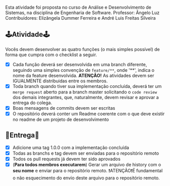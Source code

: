 Esta atividade foi proposta no curso de Análise e Desenvolvimento de Sistemas, na disciplina de Engenharia de Software.
Professor: Ângelo Luz
Contribuidores: Elizângela Dummer Ferreira e André Luis Freitas Silveira

## 🕹Atividade🕹

Vocês devem desenvolver as quatro funções (o mais simples possível) de forma que cumpra com o checklist a seguir.

- [x] Cada função deverá ser desenvolvida em uma branch diferente, seguindo uma simples convenção de `feature/**`, onde '\*\*', indica o nome da feature desenvolvida. <b>ATENÇÃO!</b> As atividades devem ser IGUALMENTE distribuidas entre os membros.
- [x] Toda branch quando tiver sua implementação concluída, deverá ter um `merge request` aberto para a branch master solicitando o `code review` dos demais integrantes, que, naturalmente, devem revisar e aprovar a entrega do colega.
- [x] Boas mensagens de commits devem ser escritas
- [x] O repositório deverá conter um Readme coerente com o que deve existir no readme de um projeto de desenvolvimento

## 🚌Entrega🚌

- [x] Adicione uma tag 1.0.0 com a implementação concluída
- [x] Todas as branchs e tag devem ser enviadas para o repositório remoto
- [x] Todos os pull requests já devem ter sido aprovados
- [x] (<b>Para todos membros executarem</b>) Gerar um arquivo de history com o <b>seu nome</b> e enviar para o repositório remoto. ❗️ATENÇÃO❗️É fundamental o não esquecimento do envio deste arquivo para o repositório remoto.